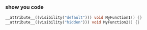 ### show you code

```c++
__attribute__((visibility("default"))) void MyFunction1() {}    
__attribute__((visibility("hidden"))) void MyFunction2() {}
```
